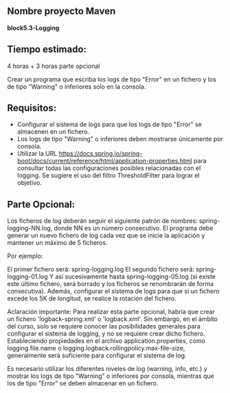 ## Nombre proyecto Maven
**block5.3-Logging**

## Tiempo estimado: 
4 horas + 3 horas parte opcional

Crear un programa que escriba los logs de tipo "Error" en un fichero y los de tipo "Warning" o inferiores solo en la consola.


## Requisitos:
- Configurar el sistema de logs para que los logs de tipo "Error" se almacenen en un fichero.
- Los logs de tipo "Warning" o inferiores deben mostrarse únicamente por consola.
- Utilizar la URL https://docs.spring.io/spring-boot/docs/current/reference/html/application-properties.html para consultar todas las configuraciones posibles relacionadas con el logging. Se sugiere el uso del filtro ThresholdFilter para lograr el objetivo.



## Parte Opcional:
Los ficheros de log deberán seguir el siguiente patrón de nombres: spring-logging-NN.log, donde NN es un número consecutivo. El programa debe generar un nuevo fichero de log cada vez que se inicie la aplicación y mantener un máximo de 5 ficheros.

Por ejemplo:

El primer fichero será: spring-logging.log
El segundo fichero será: spring-logging-01.log
Y así sucesivamente hasta spring-logging-05.log (si existe este último fichero, será borrado y los ficheros se renombrarán de forma consecutiva).
Además, configurar el sistema de logs para que si un fichero excede los 5K de longitud, se realice la rotación del fichero.

Aclaración importante: Para realizar esta parte opcional, habría que crear un fichero 'logback-spring.xml' o 'logback.xml'. Sin embargo, en el ámbito del curso, solo se requiere conocer las posibilidades generales para configurar el sistema de logging, y no se requiere crear dicho fichero. Estableciendo propiedades en el archivo application.properties, como logging.file.name o logging.logback.rollingpolicy.max-file-size, generalmente será suficiente para configurar el sistema de log.

Es necesario utilizar los diferentes niveles de log (warning, info, etc.) y mostrar los logs de tipo "Warning" o inferiores por consola, mientras que los de tipo "Error" se deben almacenar en un fichero.
